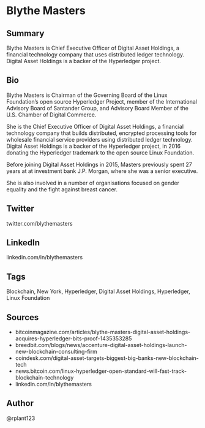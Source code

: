 # Blythe Masters 

## Summary
Blythe Masters is Chief Executive Officer of Digital Asset Holdings, a financial technology company that uses distributed ledger technology. Digital Asset Holdings is a backer of the Hyperledger project. 

## Bio
Blythe Masters is Chairman of the Governing Board of the Linux Foundation’s open source Hyperledger Project, member of the International Advisory Board of Santander Group, and Advisory Board Member of the U.S. Chamber of Digital Commerce.

She is the Chief Executive Officer of Digital Asset Holdings, a financial technology company that builds distributed, encrypted processing tools for wholesale financial service providers using distributed ledger technology. Digital Asset Holdings is a backer of the Hyperledger project, in 2016 donating the Hyperledger trademark to the open source Linux Foundation.

Before joining Digital Asset Holdings in 2015, Masters previously spent 27 years at at investment bank J.P. Morgan, where she was a senior executive. 

She is also involved in a number of organisations focused on gender equality and the fight against breast cancer.

## Twitter
twitter.com/blythemasters

## LinkedIn
linkedin.com/in/blythemasters

## Tags
Blockchain, New York, Hyperledger, Digital Asset Holdings, Hyperledger, Linux Foundation

## Sources
- bitcoinmagazine.com/articles/blythe-masters-digital-asset-holdings-acquires-hyperledger-bits-proof-1435353285
- breedbit.com/blogs/news/accenture-digital-asset-holdings-launch-new-blockchain-consulting-firm
- coindesk.com/digital-asset-targets-biggest-big-banks-new-blockchain-tech
- news.bitcoin.com/linux-hyperledger-open-standard-will-fast-track-blockchain-technology
- linkedin.com/in/blythemasters

## Author
@rplant123
